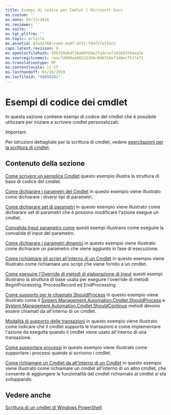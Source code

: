 ```yaml
---
title: Esempi di codice per Cmdlet | Microsoft Docs
ms.custom: ''
ms.date: 09/13/2016
ms.reviewer: ''
ms.suite: ''
ms.tgt_pltfrm: ''
ms.topic: article
ms.assetid: 6fed2f68-ce6d-4a8f-bf21-f94f27a155c2
caps.latest.revision: 9
ms.openlocfilehash: 936728d64f30a08fb9e2fa9ccef103683594aa3e
ms.sourcegitcommit: caac7d098a448232304c9d6728e7340ec7517a71
ms.translationtype: MT
ms.contentlocale: it-IT
ms.lasthandoff: 03/16/2019
ms.locfileid: "58056261"
---
```

# <a name="examples-of-cmdlet-code"></a>Esempi di codice dei cmdlet

In questa sezione contiene esempi di codice del cmdlet che è possibile utilizzare per iniziare a scrivere cmdlet personalizzati.

> [!IMPORTANT]
> Per istruzioni dettagliate per la scrittura di cmdlet, vedere [esercitazioni per la scrittura di cmdlet](./tutorials-for-writing-cmdlets.md).

## <a name="in-this-section"></a>Contenuto della sezione

[Come scrivere un semplice Cmdlet](./how-to-write-a-simple-cmdlet.md) questo esempio illustra la struttura di base di codice del cmdlet.

[Come dichiarare i parametri del Cmdlet](./how-to-declare-cmdlet-parameters.md) in questo esempio viene illustrato come dichiarare i diversi tipi di parametri.

[Come dichiarare set di parametri](./how-to-declare-parameter-sets.md) in questo esempio viene illustrato come dichiarare set di parametri che è possono modificare l'azione esegue un cmdlet.

[Convalida Input parametro come](./how-to-validate-parameter-input.md) questi esempi illustrano come eseguire la convalida di input del parametro.

[Come dichiarare i parametri dinamici](./how-to-declare-dynamic-parameters.md) in questo esempio viene illustrato come dichiarare un parametro che viene aggiunto in fase di esecuzione.

[Come richiamare gli script all'interno di un Cmdlet](./how-to-invoke-scripts-within-a-cmdlet.md) in questo esempio viene illustrato come richiamare uno script che viene fornito a un cmdlet.

[Come eseguire l'Override di metodi di elaborazione di Input](./how-to-override-input-processing-methods.md) questi esempi illustrano la struttura di base usata per eseguire l'override di metodi BeginProcessing, ProcessRecord ed EndProcessing.

[Come supporto per le chiamate ShouldProcess](./how-to-request-confirmations.md) in questo esempio viene illustrato come il [System.Management.Automation.Cmdlet.ShouldProcess](/dotnet/api/System.Management.Automation.Cmdlet.ShouldProcess) e [System.Management.Automation.Cmdlet.ShouldContinue](/dotnet/api/System.Management.Automation.Cmdlet.ShouldContinue) metodi devono essere chiamati da all'interno di un cmdlet.

[Modalità di supporto delle transazioni](./how-to-support-transactions.md) in questo esempio viene illustrato come indicare che il cmdlet supporta le transazioni e come implementare l'azione da eseguita quando il cmdlet viene usato all'interno di una transazione.

[Come supportare processi](./how-to-support-jobs.md) in questo esempio viene illustrato come supportare i processi quando si scrivono i cmdlet.

[Come richiamare un Cmdlet da all'interno di un Cmdlet](./how-to-invoke-a-cmdlet-from-within-a-cmdlet.md) in questo esempio viene illustrato come richiamare un cmdlet all'interno di un altro cmdlet, che consente di aggiungere la funzionalità del cmdlet richiamato al cmdlet si sta sviluppando.

## <a name="see-also"></a>Vedere anche

[Scrittura di un cmdlet di Windows PowerShell](./writing-a-windows-powershell-cmdlet.md)
